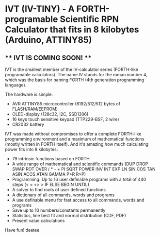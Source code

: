 # IVT (IV-TINY) - A FORTH-programable Scientific RPN Calculator that fits in 8 kilobytes (Arduino, ATTINY85)


## ** IVT IS COMING SOON! **

IVT is the smallest member of the IV-calculator series (FORTH-like programable calculators). The name IV stands for the roman number 4, which was the basis for naming FORTH (4th generation programming language).

The hardware is simple:
* AVR ATTINY85 microcontroller (8192/512/512 bytes of FLASH/RAM/EEPROM)
* OLED-display (128c32, I2C, SSD1306)
* 16 keys touch sensitive keypad (TTP229-BSF, 2 wire)
* CR2032 battery

IVT was made without compromises to offer a complete FORTH-like programming environment and a maximum of mathematical functions (mostly written in FORTH itself).
And it's amazing how much calculating power fits into 8 kilobytes:
* 79 intrinsic functions based on FORTH
* A wide range of mathematical and scientific commands (DUP DROP SWAP ROT OVER / * - + PI SQRT POWER INV INT EXP LN SIN COS TAN ASIN ACOS ATAN GAMMA P>R R>P)
* Programming: Up to 16 user definable programs with a total of 440 steps (< = <> > IF ELSE BEGIN UNTIL)
* A solver to find roots of user defined functions
* A dictionary of all commands, words and programs
* A use definable menu for fast access to all commands, words and programs
* Save up to 10 numbers/constants permanently
* Statistics, line best fit and normal distribution (CDF, PDF)
* Present value calculations

Have fun!
deetee
